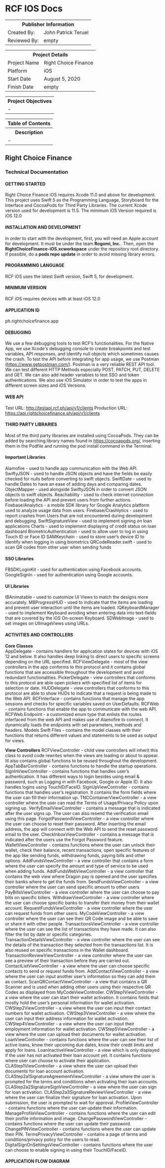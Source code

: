 # RCF IOS Docs

<table>
    <tr>
        <th colspan="2">Publisher Information</th>
    </tr>
    <tr>
        <td>Created By:</td>
        <td>John Patrick Teruel</td>
    </tr>
    <tr>
        <td>Reviewed By:</td>
        <td>empty</td>
    </tr>
</table>

<table>
    <tr>
        <th colspan="2">Project Details</th>
    </tr>
    <tr>
        <td>Project Name</td>
        <td>Right Choice Finance</td>
    </tr>
    <tr>
        <td>Platform</td>
        <td>iOS</td>
    </tr>
    <tr>
        <td>Start Date</td>
        <td>August 5, 2020</td>
    </tr>
    <tr>
        <td>Finish Date</td>
        <td>empty</td>
    </tr>
</table>

<table>
    <tr>
        <th>Project Objectives</th>
    </tr>
    <tr>
        <td>-</td>
    </tr>
</table>

<table>
    <tr>
        <th colspan="2">Table of Contents</th>
    </tr>
    <tr>
        <th>Description</th>
    </tr>
    <tr>
        <td>-</td>
    </tr>
</table>

## Right Choice Finance
### Technical Documentation


#### GETTING STARTED

Right Choice Finance iOS requires Xcode 11.0 and above for development. This project uses Swift 5 as the Programming Language, Storyboard for the Interface and CocoaPods for Third Party Libraries. The current Xcode version used for development is 11.5. The minimum iOS Version required is iOS 12.0


#### INSTALLATION AND DEVELOPMENT

In order to start with the development, first, you will need an Apple account for development. It must be under the team **Rogomi, Inc.**. Then, open the **RightChoiceFinance-iOS.xcworkspace** under the repository root directory. If possible, do a **pods repo update** in order to avoid missing library errors.


#### PROGRAMMING LANGUAGE

RCF iOS uses the latest Swift version, Swift 5, for development.


#### MINIMUM VERSION

RCF iOS requires devices with at least iOS 12.0


#### APPLICATION ID

ph.rightchoicefinance.app


#### DEBUGGING

We use a few debugging tools to test RCF’s functionalities.
For the Native App, we use Xcode's debugging console to create breakpoints and test variables, API responses, and identify null objects which sometimes causes the crash.
To test the API before integrating for app usage, we use Postman (https://www.getpostman.com/). Postman is a very reliable REST API tool. We can test different HTTP Methods especially POST, PATCH, PUT, DELETE and GET. We can also add header variables to test SSO and token authentications.
We also use iOS Simulator in order to test the apps in different screen sizes and iOS Versions.


#### WEB API

Test URL: http://testapi.rcf.ph/api/v1/clients
Production URL: https://api.rightchoicefinance.ph/api/v1/clients

#### THIRD PARTY LIBRARIES
Most of the third party libraries are installed using CocoaPods. They can be added by searching library names found in https://cocoapods.org/, inserting them in the Podfile and running the pod install command in the Terminal.

#### Important Libraries

Alamofire - used to handle app communication with the Web API.
SwiftyJSON - used to handle JSON objects and have the fields be easily checked for nulls before converting to swift objects.
SwiftDate - used to handle Dates to have an ease of adding days and comparing dates.
ObjectMapper - used alongside SwiftyJSON in order to convert JSON objects to swift objects.
Reachability - used to check internet connection before loading the API and prevent users from further actions.
Firebase/Analytics - a mobile SDK library for Google Analytics platform used to analyze usage data from users.
Firebase/Crashlytics - used to report crashes from Users that are not encountered during development and debugging.
SwiftSignatureView - used to implement signing on loan applications
Charts - used to implement displaying of credit status on loan dashboard
BiometricAuthentication - used to allow user to log in using Touch ID or Face ID
SAMKeychain - used to store user’s device ID to identify when logging in using biometrics
QRCodeReader.swift - used to scan QR codes from other user when sending funds


#### SSO Libraries

FBSDKLoginKit - used for authentication using Facebook accounts.
GoogleSignIn - used for authentication using Google accounts.


#### UI Libraries

IBAnimatable - used to customize UI Views to match the designs more accurately.
MBProgressHUD - used to indicate that the items are loading and prevent user interaction until the items are loaded.
IQKeyboardManager - used to implement Keyboard avoiding when entering data into text-fields that are covered by the iOS On-screen Keyboard.
SDWebImage - used to set images on UIImageViews using URLs.


#### ACTIVITIES AND CONTROLLERS
**Core Classes**    
AppDelegate - contains handlers for application states for devices with iOS 12 and below. It also handles deep linking to direct users to specific screens depending on the URL specified.
RCFViewDelegate - most of the view controllers in the app conforms to this protocol and it contains global functions that are accessible throughout the development and avoid redundant functionalities.
PickerDelegate - view controllers that conforms to this protocol are able open pickers with specified list of items for selection or date.
HUDDelegate - view controllers that conforms to this protocol are able to show HUDs to indicate that a request is being made to the Web API.
RCFInterface - contains functions that manage the app sessions and checks for specific variables saved on UserDefaults.
RCFWeb - contains functions that enable the app to communicate with the web API.
RCFWeb.Endpoint - a customized enum type that enlists the routes interfaced from the web API and makes use of Alamofire to connect. It dynamically loads the endpoints with set parameters, methods and headers.
Models Swift Files - contains the model classes with their functions that returns different values and statements to be used as output for views.
 
**View Controllers**
RCFViewController - child view controllers will inherit this class to avoid code rewrites when the views are loading or about to appear. Itl also contains global functions to be reused throughout the development.
AppTabBarController - contains functions to handle the startup operations.
SignInViewController - contains functions that handles user’s authentication. It has different ways to login besides using email & password, such as Logging in with Facebook, Google or Apple ID. It also handles logins using TouchID/FaceID.
SignUpViewController - contains functions that handles user’s registration. It contains the form fields where the user can fill their information up.
TNCContainerViewController - a view controller where the user can read the Terms of Usage/Privacy Policy upon signing up.
VerifyEmailViewController - contains a message that is indicated after the user signs up. The user can also resend the verification email using this page.
ForgotPasswordViewController - a view controller where the user can choose to reset their password. After inserting the email address, the app will connect with the Web API to send the reset password email to the user.
CheckInboxViewController - contains a message that is indicated after the users use the Forgot Password feature.
WalletViewController - contains functions where the user can unlock their wallet, check their balance, recent transactions, open specific features of the app like sending funds, withdrawing funds, paying bills and other options.
AddFundsViewController - a view controller that contains a form where the user can specify the amount and type of service to be used when adding funds.
AddFundsWebViewController - a view controller that contains the web view where Dragon pay is opened and the user specifies their banks where to get the funds from.
SendFundsViewController - a view controller where the user can send specific amount to other users
PayBillsViewController - a view controller where the user can choose to pay bills on specific billers.
WithdrawViewController - a view controller where the user can choose specific banks to transfer their money from their wallet account.
RequestFundsViewController - a view controller where the user can request funds from other users.
MyCodeViewController - a view controller where the user can see their QR Code image and be able to save or share it with other people.
TransactionsViewController - a view controller where the user can see the list of transactions they have made. It can also filter the list by date or specific categories.
TransactionDetailsViewController - a view controller where the user can see the details of the transaction they selected from the transactions list. It is also reused on specific transactions in the Wallet dashboard.
TransactionReviewViewController - a view controller where the user can see a preview of their transaction before they are carried out.
ContactListViewController - a view where the user can choose specific contacts to send or request funds from.
AddContactViewController - a view where the user can input another user’s information so they can add them as contact.
ScanQRContactViewController - a view that contains a QR Scanner and is used when adding other users using their respective QR Codes as displayed from MyCodeViewController.
CWStep1ViewController - a view where the user can start their wallet activation. It contains fields that mostly hold the user’s personal information for wallet activation.
CWStep2ViewController - a view where the user can input their contact numbers for wallet activation.
CWStep3ViewController - a view where the user can input their address information for wallet activation.
CWStep4ViewController - a view where the user can input their employment information for wallet activation.
CWStep5ViewController - a view where the user can upload their documents for wallet activation.
LoanViewController - contains functions where the user can see their list of active loans, know their upcoming due dates, know their credit limits and apply for loans.
LoanInactiveViewController - a view which is only displayed if the user has not activated their loan account yet. It contains functions where user can choose to activate their application.
CLAStep1ViewController - a view where the user can upload their documents for loan account activation.
CLAStep2a1SignatureAgreementViewController - a view where the user is prompted for the terms and conditions when activating their loan accounts.
CLAStep2a2SignatureSignViewController - a view where the user can sign for loan activation.
CLAStep2a3SignatureReviewViewController - a view where the user can finalize their signature for loan activation. Upon submission, the user is prompted to wait for approval.
ProfileViewController - contains functions where the user can update their information.
ManageProfileViewController - contains functions where the user can edit their profile information and image.
ChangePasswordViewController - contains functions where the user can update their password.
ChangePINViewController - contains functions where the user can update their PIN.
TermsPrivacyViewController - contains a page of terms and conditions/privacy policy for the users to read.
DigitalSignOnSettingsViewController - contains functions where the user can choose to enable signing in using their TouchID/FaceID.

#### APPLICATION FLOW DIAGRAM
